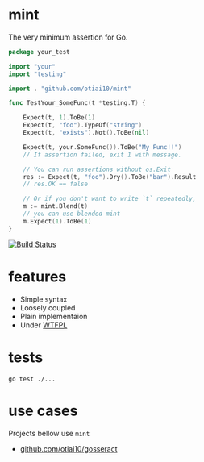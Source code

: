 # mint

The very minimum assertion for Go.

```go
package your_test

import "your"
import "testing"

import . "github.com/otiai10/mint"

func TestYour_SomeFunc(t *testing.T) {

    Expect(t, 1).ToBe(1)
    Expect(t, "foo").TypeOf("string")
    Expect(t, "exists").Not().ToBe(nil)

    Expect(t, your.SomeFunc()).ToBe("My Func!!")
    // If assertion failed, exit 1 with message.

    // You can run assertions without os.Exit
    res := Expect(t, "foo").Dry().ToBe("bar").Result
    // res.OK == false

    // Or if you don't want to write `t` repeatedly,
    m := mint.Blend(t)
    // you can use blended mint
    m.Expect(1).ToBe(1)
}
```

[![Build Status](https://travis-ci.org/otiai10/mint.svg?branch=master)](https://travis-ci.org/otiai10/mint)

# features

- Simple syntax
- Loosely coupled
- Plain implementaion
- Under [WTFPL](http://en.wikipedia.org/wiki/WTFPL)

# tests
```
go test ./...
```

# use cases
Projects bellow use `mint`

- [github.com/otiai10/gosseract](https://github.com/otiai10/gosseract/blob/develop/all_test.go)
